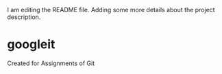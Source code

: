 I am editing the README file. Adding some more details about the project description.

# googleit
Created for Assignments of Git
